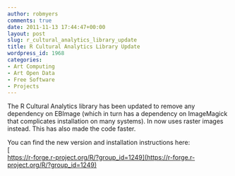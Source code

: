 ```yaml
---
author: robmyers
comments: true
date: 2011-11-13 17:44:47+00:00
layout: post
slug: r_cultural_analytics_library_update
title: R Cultural Analytics Library Update
wordpress_id: 1968
categories:
- Art Computing
- Art Open Data
- Free Software
- Projects
---
```


The R Cultural Analytics library has been updated to remove any dependency on EBImage (which in turn has a dependency on ImageMagick that complicates installation on many systems). In now uses raster images instead. This has also made the code faster.  
  
You can find the new version and installation instructions here:  
[  
https://r-forge.r-project.org/R/?group_id=1249](https://r-forge.r-project.org/R/?group_id=1249)  
  


